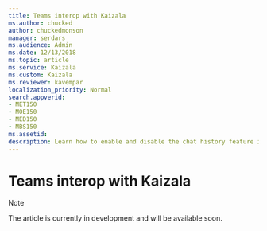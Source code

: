 ```yaml
---
title: Teams interop with Kaizala
ms.author: chucked
author: chuckedmonson
manager: serdars
ms.audience: Admin
ms.date: 12/13/2018
ms.topic: article
ms.service: Kaizala
ms.custom: Kaizala
ms.reviewer: kavempar
localization_priority: Normal
search.appverid:
- MET150
- MOE150
- MED150
- MBS150
ms.assetid: 
description: Learn how to enable and disable the chat history feature in Kaizala.
---
```


# Teams interop with Kaizala

> [!NOTE]
> The article is currently in development and will be available soon.